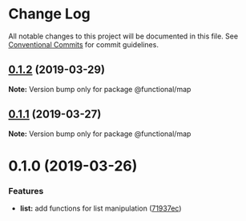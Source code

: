 # Change Log

All notable changes to this project will be documented in this file.
See [Conventional Commits](https://conventionalcommits.org) for commit guidelines.

## [0.1.2](https://github.com/Oscar170/-functional/compare/@functional/map@0.1.1...@functional/map@0.1.2) (2019-03-29)

**Note:** Version bump only for package @functional/map





## [0.1.1](https://github.com/Oscar170/-functional/compare/@functional/map@0.1.0...@functional/map@0.1.1) (2019-03-27)

**Note:** Version bump only for package @functional/map





# 0.1.0 (2019-03-26)


### Features

* **list:** add functions for list manipulation ([71937ec](https://github.com/Oscar170/-functional/commit/71937ec))
